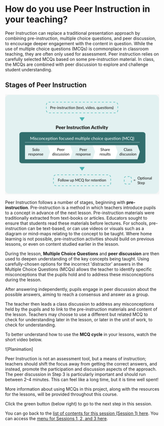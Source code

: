 # How do you use Peer Instruction in your teaching?

Peer Instruction can replace a traditional presentation approach by combining pre-instruction, multiple choice questions, and peer discussion, to encourage deeper engagement with the content in question. While the use of multiple choice questions (MCQs) is commonplace in classroom teaching, they are often only used for assessment. Peer instruction relies on carefully selected MCQs based on some pre-instruction material. In class, the MCQs are combined with peer discussion to explore and challenge student understanding. 

## Stages of Peer Instruction

![PIimage.png](images/i1aS2-PIimage.png)

Peer Instruction follows a number of stages, beginning with **pre-instruction**. Pre-instruction is a method in which teachers introduce pupils to a concept in advance of the next lesson. Pre-instruction materials were traditionally extracted from text-books or articles. Educators sought to ensure that students read these materials before lectures. For schools, pre-instruction can be text-based, or can use videos or visuals such as a diagram or mind-maps relating to the concept to be taught. Where home learning is not possible, pre-instruction activities should build on previous lessons, or even on content studied earlier in the lesson.

During the lesson, **Multiple Choice Questions** and **peer discussion** are then used to deepen understanding of the key concepts being taught. Using carefully-chosen options for the incorrect 'distractor' answers in the Multiple Choice Questions (MCQs) allows the teacher to identify specific misconceptions that the pupils hold and to address these misconceptions during the lesson. 

After answering independently, pupils engage in peer discussion about the possible answers, aiming to reach a consensus and answer as a group. 

The teacher then leads a class discussion to address any misconceptions held by the pupils and to link to the pre-instruction materials and content of the lesson. Teachers may choose to use a different but related MCQ to check for understanding later in the lesson, or later in the unit of work, to check for understanding.

To better understand how to use the **MCQ cycle** in your lessons, watch the short video below.

![PIanimation]


Peer Instruction is not an assessment tool, but a means of instruction; teachers should shift the focus away from getting the correct answers, and instead, promote the participation and discussion aspects of the approach. The peer discussion in Step 3 is particularly important and should run between 2–4 minutes. This can feel like a long time, but it is time well spent! 

More information about using MCQs in this project, along with the resources for the lessons, will be provided throughout this course.


Click the green button (below right) to go to the next step in this session.

You can go back to the [list of contents for this session (Session 1) here](https://projects.raspberrypi.org/en/projects/).
You can access the [menu for Sessions 1, 2, and 3 here](https://projects.raspberrypi.org/en/pathways/).
